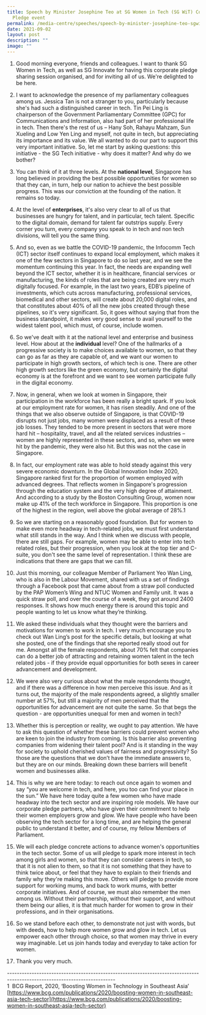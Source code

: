 ```yaml
---
title: Speech by Minister Josephine Teo at SG Women in Tech (SG WiT) Corporate
  Pledge event
permalink: /media-centre/speeches/speech-by-minister-josephine-teo-sgwit-corporate-pledge-event/
date: 2021-09-02
layout: post
description: ""
image: ""
---
```

1. Good morning everyone, friends and colleagues. I want to thank SG Women in Tech, as well as SG Innovate for having this corporate pledge sharing session organised, and for inviting all of us. We're delighted to be here.  
  
2. I want to acknowledge the presence of my parliamentary colleagues  among us. Jessica Tan is not a stranger to you, particularly because she's had such a distinguished career in tech. Tin Pei Ling is chairperson of the Government Parliamentary Committee (GPC) for Communications and Information, also had part of her professional life in tech. Then there's the rest of us – Hany Soh, Rahayu Mahzam, Sun Xueling and Low Yen Ling and myself, not quite in tech, but appreciating its importance and its value. We all wanted to do our part to support this very important initiative. So, let me start by asking questions: this initiative - the SG Tech initiative - why does it matter? And why do we bother?  
  
3. You can think of it at three levels. At the **national level**, Singapore has long believed in providing the best possible opportunities for women so that they can, in turn, help our nation to achieve the best possible progress. This was our conviction at the founding of the nation. It remains so today.   
  
4. At the level of **enterprises**, it's also very clear to all of us that businesses are hungry for talent, and in particular, tech talent. Specific to the digital domain, demand for talent far outstrips supply. Every corner you turn, every company you speak to in tech and non tech divisions, will tell you the same thing.  
  
5. And so, even as we battle the COVID-19 pandemic, the Infocomm Tech (ICT) sector itself continues to expand local employment, which makes it one of the few sectors in Singapore to do so last year, and we see the momentum continuing this year. In fact, the needs are expanding well beyond the ICT sector, whether it is in healthcare, financial services  or manufacturing, the kinds of roles that are being created are very much digitally focused. For example, in the last two years, EDB’s pipeline of investments, which cuts across manufacturing, professional services, biomedical and other sectors, will create about 20,000 digital roles, and that constitutes about 40% of all the new jobs created through these pipelines, so it's very significant. So, it goes without saying that from the business standpoint, it makes very good sense to avail yourself to the widest talent pool, which must, of course, include women.   
  
6. So we've dealt with it at the national level and enterprise and business level. How about at the **individual** level? One of the hallmarks of a progressive society is to make choices available to women, so that they can go as far as they are capable of, and we want our women to participate in high growth sectors, of which tech is one. There are other high growth sectors like the green economy, but certainly the digital economy is at the forefront and we want to see women participate fully in the digital economy.   
  
7. Now, in general, when we look at women in Singapore, their participation in the workforce has been really a bright spark. If you look at our employment rate for women, it has risen steadily. And one of the things that we also observe outside of Singapore, is that COVID-19 disrupts not just jobs, many women were displaced as a result of these job losses. They tended to be more present in sectors that were more hard hit – hospitality, travel, and all the related services industries – women are highly represented in these sectors, and so, when we were hit by the pandemic, they were also hit. But this was not the case in Singapore.  
  
8. In fact, our employment rate was able to hold steady against this very severe economic downturn. In the Global Innovation Index 2020, Singapore ranked first for the proportion of women employed with advanced degrees. That reflects women in Singapore's progression through the education system and the very high degree of attainment. And according to a study by the Boston Consulting Group, women now make up 41% of the tech workforce in Singapore. This proportion is one of the highest in the region, well above the global average of 28%.1    
  
9. So we are starting on a reasonably good foundation. But for women to make even more headway in tech-related jobs, we must first understand what still stands in the way. And I think when we discuss with people, there are still gaps. For example, women may be able to enter into tech related roles, but their progression, when you look at the top tier and C-suite, you don't see the same level of representation. I think these are indications that there are gaps that we can fill.   
  
10. Just this morning, our colleague Member of Parliament Yeo Wan Ling, who is also in the Labour Movement, shared with us a set of findings through a Facebook post that came about from a straw poll conducted by the PAP Women’s Wing and NTUC Women and Family unit. It was a quick straw poll, and over the course of a week, they got around 2400 responses. It shows how much energy there is around this topic and people wanting to let us know what they’re thinking.   
  
11. We asked these individuals what they thought were the barriers and motivations for women to work in tech. I very much encourage you to check out Wan Ling’s post for the specific details, but looking at what she posted, one of the findings that she reported really stood out for me. Amongst all the female respondents, about 70% felt that companies can do a better job of attracting and retaining women talent in the tech related jobs - if they provide equal opportunities for both sexes in career advancement and development.   
  
12. We were also very curious about what the male respondents thought, and if there was a difference in how men perceive this issue. And as it turns out, the majority of the male respondents agreed, a slightly smaller number at 57%, but still a majority of men perceived that the opportunities for advancement are not quite the same. So that begs the question - are opportunities unequal for men and women in tech?   
  
13. Whether this is perception or reality, we ought to pay attention. We have to ask this question of whether these barriers could prevent women who are keen to join the industry from coming. Is this barrier also preventing companies from widening their talent pool? And is it standing in the way for society to uphold cherished values of fairness and progressivity? So those are the questions that we don’t have the immediate answers to, but they are on our minds. Breaking down these barriers will benefit women and businesses alike.   
  
14. This is why we are here today: to reach out once again to women and say “you are welcome in tech, and here, you too can find your place in the sun.” We have here today quite a few women who have made headway into the tech sector and are inspiring role models. We have our corporate pledge partners, who have given their commitment to help their women employers grow and glow. We have people who have been observing the tech sector for a long time, and are helping the general public to understand it better, and of course, my fellow Members of Parliament.   
  
15. We will each pledge concrete actions to advance women's opportunities in the tech sector. Some of us will pledge to spark more interest in tech among girls and women, so that they can consider careers in tech, so that it is not alien to them, so that it is not something that they have to think twice about, or feel that they have to explain to their friends and family why they're making this move. Others will pledge to provide more support for working mums, and back to work mums, with better corporate initiatives. And of course, we must also remember the men among us. Without their partnership, without their support, and without them being our allies, it is that much harder for women to grow in their professions, and in their organisations.  
  
16. So we stand before each other, to demonstrate not just with words, but with deeds, how to help more women grow and glow in tech. Let us empower each other through choice, so that women may thrive in every way imaginable. Let us join hands today and everyday to take action for women.   
  
17. Thank you very much.  

\--------------------------------------------------------------------------------------------------------------------------  
1  BCG Report, 2020, ‘Boosting Women in Technology in Southeast Asia’  
[https://www.bcg.com/publications/2020/boosting-women-in-southeast-asia-tech-sector](https://www.bcg.com/publications/2020/boosting-women-in-southeast-asia-tech-sector)